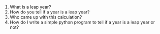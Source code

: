 1. What is a leap year?
2. How do you tell if a year is a leap year?
3. Who came up with this calculation?
4. How do I write a simple python program to tell if a year is a leap year or not?